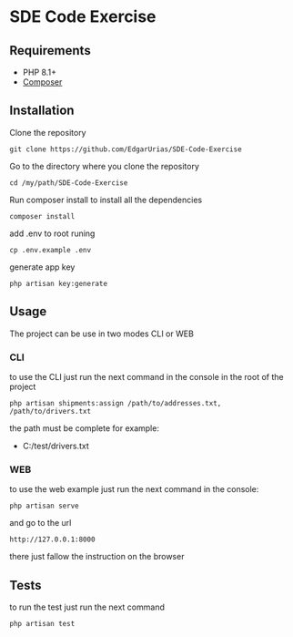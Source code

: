 # SDE Code Exercise

## Requirements

- PHP 8.1+
- [Composer](https://getcomposer.org/)

## Installation

Clone the repository

    git clone https://github.com/EdgarUrias/SDE-Code-Exercise

Go to the directory where you clone the repository

    cd /my/path/SDE-Code-Exercise

Run composer install to install all the dependencies

    composer install

add .env to root runing

    cp .env.example .env

generate app key

    php artisan key:generate

## Usage

The project can be use in two modes CLI or WEB

### CLI

to use the CLI just run the next command in the console in the root of the project

    php artisan shipments:assign /path/to/addresses.txt, /path/to/drivers.txt

the path must be complete for example:

- C:/test/drivers.txt

###  WEB

to use the web example just run the next command in the console:

    php artisan serve

and go to the url

    http://127.0.0.1:8000

there just fallow the instruction on the browser

## Tests

to run the test just run the next command

    php artisan test
